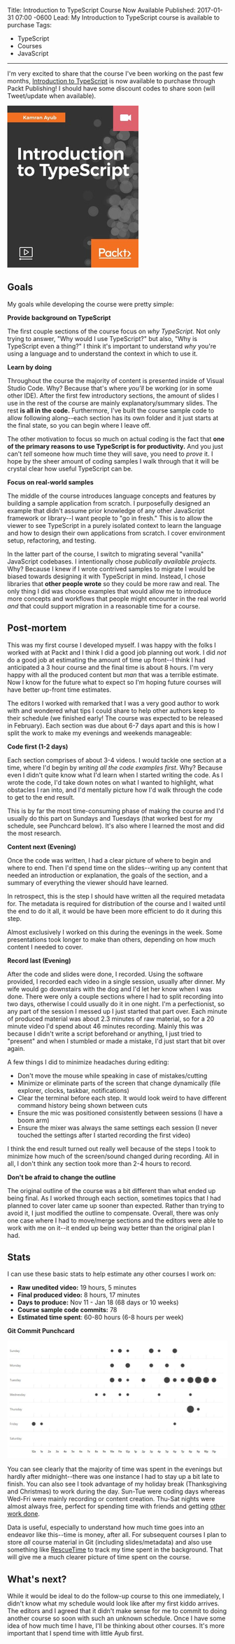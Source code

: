 ﻿Title: Introduction to TypeScript Course Now Available
Published: 2017-01-31 07:00 -0600
Lead: My Introduction to TypeScript course is available to purchase
Tags:
- TypeScript
- Courses
- JavaScript
---

I'm very excited to share that the course I've been working on the past few months, [Introduction to TypeScript][1] is now available to purchase through Packt Publishing! I should have some discount codes to share soon (will Tweet/update when available).

![Course cover](images\2017-01-31-course-cover.jpg)

<!-- More -->

## Goals

My goals while developing the course were pretty simple:

**Provide background on TypeScript**

The first couple sections of the course focus on *why TypeScript.* Not only trying to answer, "Why would I use TypeScript?" but also, "Why is TypeScript even a thing?" I think it's important to understand *why* you're using a language and to understand the context in which to use it.

**Learn by doing**

Throughout the course the majority of content is presented inside of Visual Studio Code. Why? Because that's where *you'll* be working (or in some other IDE). After the first few introductory sections, the amount of slides I use in the rest of the course are mainly explanatory/summary slides. The rest **is all in the code.** Furthermore, I've built the course sample code to allow following along--each section has its own folder and it just starts at the final state, so you can begin where I leave off.

The other motivation to focus so much on actual coding is the fact that **one of the primary reasons to use TypeScript is for productivity.** And you just can't *tell* someone how much time they will save, you need to *prove* it. I hope by the sheer amount of coding samples I walk through that it will be crystal clear how useful TypeScript can be.

**Focus on real-world samples**

The middle of the course introduces language concepts and features by building a sample application from scratch. I purposefully designed an example that didn't assume prior knowledge of any other JavaScript framework or library--I want people to "go in fresh." This is to allow the viewer to see TypeScript in a purely isolated context to learn the language and how to design their own applications from scratch. I cover environment setup, refactoring, and testing.

In the latter part of the course, I switch to migrating several "vanilla" JavaScript codebases. I intentionally chose *publically available projects.* Why? Because I knew if I wrote contrived samples to migrate I would be biased towards designing it with TypeScript in mind. Instead, I chose libraries that **other people wrote** so they could be more raw and real. The only thing I did was choose examples that would allow me to introduce more concepts and workflows that people might encounter in the real world *and* that could support migration in a reasonable time for a course.

## Post-mortem

This was my first course I developed myself. I was happy with the folks I worked with at Packt and I think I did a good job planning out work. I did *not* do a good job at estimating the amount of time up front--I think I had anticipated a 3 hour course and the final time is about 8 hours. I'm very happy with all the produced content but *man* that was a terrible estimate. Now I know for the future what to expect so I'm hoping future courses will have better up-front time estimates.

The editors I worked with remarked that I was a very good author to work with and wondered what tips I could share to help other authors keep to their schedule (we finished early! The course was expected to be released in February). Each section was due about 6-7 days apart and this is how I split the work to make my evenings and weekends manageable:

**Code first (1-2 days)**

Each section comprises of about 3-4 videos. I would tackle one section at a time, where I'd begin by *writing all the code examples first*. Why? Because even I didn't quite know what I'd learn when I started writing the code. As I wrote the code, I'd take down notes on what I wanted to highlight, what obstacles I ran into, and I'd mentally picture how I'd walk through the code to get to the end result.

This is by far the most time-consuming phase of making the course and I'd usually do this part on Sundays and Tuesdays (that worked best for my schedule, see Punchcard below). It's also where I learned the most and did the most research.

**Content next (Evening)**

Once the code was written, I had a clear picture of where to begin and where to end. Then I'd spend time on the slides--writing up any content that needed an introduction or explanation, the goals of the section, and a summary of everything the viewer should have learned.

In retrospect, this is the step I should have written all the required metadata for. The metadata is required for distribution of the course and I waited until the end to do it all, it would be have been more efficient to do it during this step.

Almost exclusively I worked on this during the evenings in the week. Some presentations took longer to make than others, depending on how much content I needed to cover.

**Record last (Evening)**

After the code and slides were done, I recorded. Using the software provided, I recorded each video in a single session, usually after dinner. My wife would go downstairs with the dog and I'd let her know when I was done. There were only a couple sections where I had to split recording into two days, otherwise I could usually do it in one night. I'm a perfectionist, so any part of the session I messed up I just started that part over. Each minute of produced material was about 2.3 minutes of raw material, so for a 20 minute video I'd spend about 46 minutes recording. Mainly this was because I didn't write a script beforehand or anything, I just tried to "present" and when I stumbled or made a mistake, I'd just start that bit over again. 

A few things I did to minimize headaches during editing:

- Don't move the mouse while speaking in case of mistakes/cutting
- Minimize or eliminate parts of the screen that change dynamically (file explorer, clocks, taskbar, notifications)
- Clear the terminal before each step. It would look weird to have different command history being shown between cuts
- Ensure the mic was positioned consistently between sessions (I have a boom arm)
- Ensure the mixer was always the same settings each session (I never touched the settings after I started recording the first video)

I think the end result turned out really well because of the steps I took to minimize how much of the screen/sound changed during recording. All in all, I don't think any section took more than 2-4 hours to record.

**Don't be afraid to change the outline**

The original outline of the course was a bit different than what ended up being final. As I worked through each section, sometimes topics that I had planned to cover later came up sooner than expected. Rather than trying to avoid it, I just modified the outline to compensate. Overall, there was only one case where I had to move/merge sections and the editors were able to work with me on it--it ended up being way better than the original plan I had.

## Stats

I can use these basic stats to help estimate any other courses I work on:

- **Raw unedited video:** 19 hours, 5 minutes
- **Final produced video:** 8 hours, 17 minutes
- **Days to produce:** Nov 11 - Jan 18 (68 days or 10 weeks)
- **Course sample code commits:** 78
- **Estimated time spent**: 60-80 hours (6-8 hours per week)

**Git Commit Punchcard**

![Git punchcard](images\2017-01-31-course-punchcard.jpg)

You can see clearly that the majority of time was spent in the evenings but hardly after midnight--there was one instance I had to stay up a bit late to finish. You can also see I took advantage of my holiday break (Thanksgiving and Christmas) to work during the day. Sun-Tue were coding days whereas Wed-Fri were mainly recording or content creation. Thu-Sat nights were almost always free, perfect for spending time with friends and getting [other work done](https://kamranicus.com/posts/2017-01-02-year-in-review).

Data is useful, especially to understand how much time goes into an endeavor like this--time is money, after all. For subsequent courses I plan to store *all* course material in Git (including slides/metadata) and also use something like [RescueTime](https://www.rescuetime.com/) to track my time spent in the background. That will give me a much clearer picture of time spent on the course.

## What's next?

While it would be ideal to do the follow-up course to this one immediately, I didn't know what my schedule would look like after my first kiddo arrives. The editors and I agreed that it didn't make sense for me to commit to doing another course so soon with such an unknown schedule. Once I have some idea of how much time I have, I'll be thinking about other courses. It's more important that I spend time with little Ayub first.

[1]: https://www.packtpub.com/application-development/introduction-typescript-video
